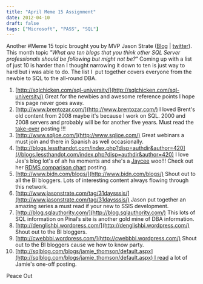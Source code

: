 ```yaml
---
title: "April Meme 15 Assignment"
date: 2012-04-10
draft: false
tags: ["Microsoft", "PASS", "SQL"]
---
```


<!-- ![](http://mattvelic.com/wp-content/uploads/2011/12/meme15new.png)  -->
Another #Meme 15 topic brought you by MVP Jason Strate ([Blog](http://www.jasonstrate.com/) | [twitter](http://twitter.com/#!/stratesql)). This month topic _"What are ten blogs that you think other SQL Server professionals should be following but might not be?"_ Coming up with a list of just 10 is harder than I thought narrowing it down to ten is just way to hard but i was able to do. The list I  put together covers everyone from the newbie to SQL to the all-round DBA.

1. [http://sqlchicken.com/sql-university/](http://sqlchicken.com/sql-university/) Great for the newbies and awesome reference points I hope this page never goes away.
2. [http://www.brentozar.com/](http://www.brentozar.com/) I loved Brent's old content from 2008 maybe it's because I work on SQL. 2000 and 2008 servers and probably will be for another five years. Must read the [take-over](http://www.brentozar.com/blitz/) posting !!!
3. [http://www.sqljoe.com/](http://www.sqljoe.com/) Great webinars a must join and there in Spanish as well occasionally.
4. [http://blogs.lessthandot.com/index.php?disp=authdir&author=420](//blogs.lessthandot.com/index.php?disp=authdir&author=420) I love Jes's blog lot's of ah ha moments and she's a [Jaycee](http://www.usjaycees.org) woo!!! Check out her [RDMS comparison chart](http://blogs.lessthandot.com/index.php/DataMgmt/DataDesign/a-comparison-of-relational-database) posting.
5. [http://www.bidn.com/blogs/](http://www.bidn.com/blogs/) Shout out to all the BI bloggers. Lots of interesting content always flowing through this network.
6. [http://www.jasonstrate.com/tag/31daysssis/](http://www.jasonstrate.com/tag/31daysssis/) Jason put together an amazing series a must read if your new to SSIS development.
7. [http://blog.sqlauthority.com/](http://blog.sqlauthority.com/) This lots of SQL information on Pinal’s site is another gold mine of DBA information.
8. [http://denglishbi.wordpress.com/](http://denglishbi.wordpress.com/) Shout out to the BI bloggers.
9. [http://cwebbbi.wordpress.com/](http://cwebbbi.wordpress.com/) Shout out to the BI bloggers cause we how to know party.
10. [http://sqlblog.com/blogs/jamie_thomson/default.aspx](http://sqlblog.com/blogs/jamie_thomson/default.aspx) I read a lot of Jamie's one-off posting.

Peace Out
